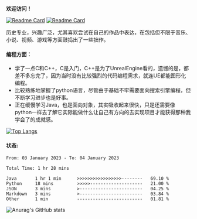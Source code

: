 **欢迎访问！**

[![Readme Card](https://github-readme-stats.vercel.app/api/pin/?username=Yoak3n&repo=SerialPagesGenerator4notion)](https://github.com/anuraghazra/github-readme-stats)
[![Readme Card](https://github-readme-stats.vercel.app/api/pin/?username=Yoak3n&repo=DoubanMovie2Notion)](https://github.com/anuraghazra/github-readme-stats)

历史专业，兴趣广泛，尤其喜欢尝试在自己的作品中表达，在包括但不限于音乐、小说、视频、游戏等方面鼓捣出了一些拙作。

#### 编程方面：
* 学了一点C和C++，C是入门，C++是为了UnrealEngine看的，遗憾的是，都差不多忘完了，因为当时没有比较强烈的代码编程需求，就连UE都能图形化编程。  
* 比较熟练地掌握了python语言，尽管由于基础不牢需要面向搜索引擎编程，但不断学习进步也是好事。  
* 正在缓慢学习Java，也是面向对象，其实吸收起来很快，只是还需要像python一样去了解它实际能做什么让自己有方向的去实现项目才能获得那种我学会了的成就感。  

[![Top Langs](https://github-readme-stats.vercel.app/api/top-langs/?username=Yoak3n&layout=compact)](https://github.com/anuraghazra/github-readme-stats)

#### 状态:
<!--START_SECTION:waka-->

```text
From: 03 January 2023 - To: 04 January 2023

Total Time: 1 hr 28 mins

Java       1 hr 1 min      >>>>>>>>>>>>>>>>>--------   69.10 %
Python     18 mins         >>>>>--------------------   21.00 %
JSON       3 mins          >------------------------   04.25 %
Markdown   3 mins          >------------------------   03.84 %
Other      1 min           -------------------------   01.81 %
```

<!--END_SECTION:waka-->

![Anurag's GitHub stats](https://github-readme-stats.vercel.app/api?username=Yoak3n&show_icons=true)



















<!--
**Yoak3n/Yoak3n** is a ✨ _special_ ✨ repository because its `README.md` (this file) appears on your GitHub profile.

Here are some ideas to get you started:

- 🔭 I’m currently working on ...
- 🌱 I’m currently learning ...
- 👯 I’m looking to collaborate on ...
- 🤔 I’m looking for help with ...
- 💬 Ask me about ...
- 📫 How to reach me: ...
- 😄 Pronouns: ...
- ⚡ Fun fact: ...
-->
